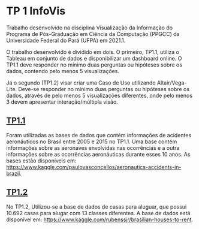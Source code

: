 # TP 1 InfoVis

Trabalho desenvolvido na disciplina Visualização da Informação do Programa de Pós-Graduação em Ciência da Computação (PPGCC) da Universidade Federal do Pará (UFPA) em 2021.1.

O trabalho desenvolvido é dividido em dois. O primeiro, TP1.1, utiliza o Tableau em conjunto de dados e disponibilizar um dashboard online. O TP1.1 deve responder no mínimo duas perguntas ou hipóteses sobre os dados, contendo pelo menos 5 visualizações.

Já o segundo (TP1.2) visar criar uma Caso de Uso utilizando Altair/Vega-Lite. Deve-se responder no mínimo duas perguntas ou hipóteses sobre os dados, através de pelo menos 5 visualizações diferentes, onde pelo menos 3 devem apresentar interação/múltipla visão.

## [TP1.1](https://public.tableau.com/profile/rlrocha#!/vizhome/aeronautics_accidents_in_brazil/Histria1)

Foram utilizadas as bases de dados que contém informações de acidentes aeronáuticos no Brasil entre 2005 e 2015 no TP1.1. Uma base contém informações sobre as aeronaves envolvidas nas ocorrências e a outra informações sobre as ocorrências aeronáuticas durante esses 10 anos. As bases estão disponíveis em: <https://www.kaggle.com/paulovasconcellos/aeronautics-accidents-in-brazil>.

## [TP1.2](TP1_RafaelRocha.ipynb)

No TP1.2, Utilizou-se a base de dados de casas para aluguar, que possui 10.692 casas para alugar com 13 classes diferentes. A base de dados está disponível em: <https://www.kaggle.com/rubenssjr/brasilian-houses-to-rent>.